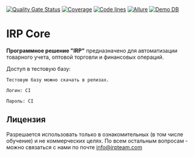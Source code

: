[![Quality Gate Status](https://dev.irpteam.com/sq/api/project_badges/measure?branch=masterg&project=IRP&metric=alert_status&token=5fde3fd01b9bf29100e1fe179569d49633da6ee5)](https://dev.irpteam.com/sq/dashboard?id=IRP&branch=master)
[![Coverage](https://dev.irpteam.com/sq/api/project_badges/measure?branch=masterg&project=IRP&metric=coverage&token=5fde3fd01b9bf29100e1fe179569d49633da6ee5)](https://dev.irpteam.com/sq/dashboard?id=IRP&branch=master)
[![Code lines](https://dev.irpteam.com/sq/api/project_badges/measure?branch=master&project=IRP&metric=ncloc&token=5fde3fd01b9bf29100e1fe179569d49633da6ee5)](https://dev.irpteam.com/sq/dashboard?id=IRP&branch=master)
[![Allure](https://img.shields.io/badge/allure-open-yellowgreen)](https://dev.irpteam.com/tc/repository/download/Build_30_RunVA/.lastSuccessful/allure-report.zip!/index.html?branch=master)
[![Demo DB](https://img.shields.io/badge/allure-open-yellowgreen)](https://dev.irpteam.com/tc/repository/download/Build_30_RunVA/.lastSuccessful/BD/TestDataBase.zip?branch=master)


# IRP Core 

**Программное решение "IRP"** предназначено для автоматизации товарного учета, оптовой торговли и финансовых операций.

Доступ в тестовую базу:

```
Тестовую базу можно скачать в релизах.

Логин: CI

Пароль: CI
```

## Лицензия
Разрешается использовать только в ознакомительных (в том числе обучение) и не коммерческих целях.
По всем остальным вопросам - можно связаться с нами по почте info@irpteam.com
